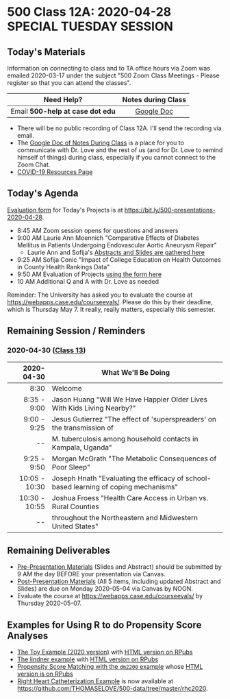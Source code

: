 # 500 Class 12A: 2020-04-28 SPECIAL TUESDAY SESSION

## Today's Materials

Information on connecting to class and to TA office hours via Zoom was emailed 2020-03-17 under the subject "500 Zoom Class Meetings - Please register so that you can attend the classes". 

Need Help? | Notes during Class
--------------------------- | :------------------------:
Email **500-help at case dot edu** | [Google Doc](https://docs.google.com/document/d/1OmBgE7I6F2IWDrrJGSaRxpcZa1Y2q00nQek4b5JnSlM/edit?usp=sharing)

- There will be no public recording of Class 12A. I'll send the recording via email.
- The [Google Doc of Notes During Class](https://docs.google.com/document/d/1OmBgE7I6F2IWDrrJGSaRxpcZa1Y2q00nQek4b5JnSlM/edit?usp=sharing) is a place for you to communicate with Dr. Love and the rest of us (and for Dr. Love to remind himself of things) during class, especially if you cannot connect to the Zoom Chat. 
- [COVID-19 Resources Page](https://github.com/THOMASELOVE/2020-432/blob/master/covid19resources.md)

## Today's Agenda

[Evaluation form](https://bit.ly/500-presentations-2020-04-28) for Today's Projects is at https://bit.ly/500-presentations-2020-04-28.

- 8:45 AM Zoom session opens for questions and answers
- 9:00 AM Laurie Ann Moennich "Comparative Effects of Diabetes Mellitus in Patients Undergoing Endovascular Aortic Aneurysm Repair"
    - Laurie Ann and Sofija's [Abstracts and Slides are gathered here](https://github.com/THOMASELOVE/2020-500/blob/master/classes/class12a/Laurie_Ann_Sofija_2020-04-28.pdf)
- 9:25 AM Sofija Conic "Impact of College Education on Health Outcomes in County Health Rankings Data"
- 9:50 AM Evaluation of Projects [using the form here](https://bit.ly/500-presentations-2020-04-28)
- 10 AM Additional Q and A with Dr. Love as needed

Reminder: The University has asked you to evaluate the course at https://webapps.case.edu/courseevals/. Please do this by their deadline, which is Thursday May 7. It really, really matters, especially this semester.

## Remaining Session / Reminders

### 2020-04-30 ([Class 13](https://github.com/THOMASELOVE/2020-500/tree/master/classes/class13))

2020-04-30 | What We'll Be Doing
---: | ---
8:30 | Welcome
8:35 - 9:00 | Jason Huang "Will We Have Happier Older Lives With Kids Living Nearby?"
9:00 - 9:25 | Jesus Gutierrez "The effect of 'superspreaders' on the transmission of 
-- | M. tuberculosis among household contacts in Kampala, Uganda"
9:25 - 9:50 | Morgan McGrath "The Metabolic Consequences of Poor Sleep"
10:05 - 10:30 | Joseph Hnath "Evaluating the efficacy of school-based learning of coping mechanisms"
10:30 - 10:55 | Joshua Froess "Health Care Access in Urban vs. Rural Counties
-- | throughout the Northeastern and Midwestern United States"

## Remaining Deliverables

- [Pre-Presentation Materials](https://github.com/THOMASELOVE/2020-500/blob/master/project/03_final_materials/README.md) (Slides and Abstract) should be submitted by 9 AM the day BEFORE your presentation via Canvas.
- [Post-Presentation Materials](https://github.com/THOMASELOVE/2020-500/blob/master/project/03_final_materials/README.md) (All 5 items, including updated Abstract and Slides) are due on Monday 2020-05-04 via Canvas by NOON.
- Evaluate the course at https://webapps.case.edu/courseevals/ by Thursday 2020-05-07.

## Examples for Using R to do Propensity Score Analyses

- [The Toy Example (2020 version)](https://github.com/THOMASELOVE/500-data/tree/master/toy2020) with [HTML version on RPubs](https://rpubs.com/TELOVE/toy2020-500)
- [The lindner example](https://github.com/THOMASELOVE/500-data/tree/master/lindner) with [HTML version on RPubs](https://rpubs.com/TELOVE/lindner-500)
- [Propensity Score Matching with the `dm2200` example](https://github.com/THOMASELOVE/500-data/tree/master/dm2200) whose [HTML version is on RPubs](https://rpubs.com/TELOVE/dm2200-500)
- [Right Heart Catheterization Example](https://github.com/THOMASELOVE/500-data/tree/master/rhc2020) is now available at https://github.com/THOMASELOVE/500-data/tree/master/rhc2020.
